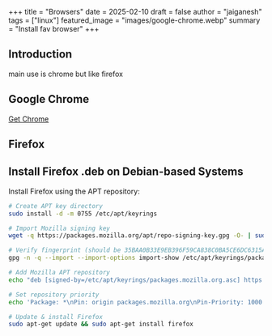 +++
title = "Browsers"
date = 2025-02-10
draft = false
author = "jaiganesh"
tags = ["linux"]
featured_image = "images/google-chrome.webp"
summary = "Install fav browser"
+++

## Introduction

main use is chrome but like firefox

## Google Chrome

[Get Chrome](https://www.google.com/intl/en_in/chrome/)

## Firefox

## Install Firefox .deb on Debian-based Systems

Install Firefox using the APT repository:

```bash
# Create APT key directory
sudo install -d -m 0755 /etc/apt/keyrings

# Import Mozilla signing key
wget -q https://packages.mozilla.org/apt/repo-signing-key.gpg -O- | sudo tee /etc/apt/keyrings/packages.mozilla.org.asc > /dev/null

# Verify fingerprint (should be 35BAA0B33E9EB396F59CA838C0BA5CE6DC6315A3)
gpg -n -q --import --import-options import-show /etc/apt/keyrings/packages.mozilla.org.asc | awk '/pub/{getline; gsub(/^ +| +$/,""); if($0 == "35BAA0B33E9EB396F59CA838C0BA5CE6DC6315A3") print "\nKey matches: "$0"\n"; else print "\nVerification failed: "$0"\n"}'

# Add Mozilla APT repository
echo "deb [signed-by=/etc/apt/keyrings/packages.mozilla.org.asc] https://packages.mozilla.org/apt mozilla main" | sudo tee /etc/apt/sources.list.d/mozilla.list > /dev/null

# Set repository priority
echo 'Package: *\nPin: origin packages.mozilla.org\nPin-Priority: 1000' | sudo tee /etc/apt/preferences.d/mozilla

# Update & install Firefox
sudo apt-get update && sudo apt-get install firefox
```
